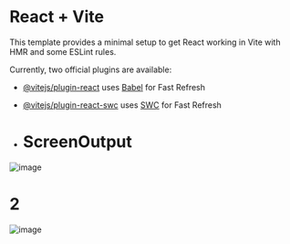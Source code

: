 # React + Vite

This template provides a minimal setup to get React working in Vite with HMR and some ESLint rules.

Currently, two official plugins are available:

- [@vitejs/plugin-react](https://github.com/vitejs/vite-plugin-react/blob/main/packages/plugin-react/README.md) uses [Babel](https://babeljs.io/) for Fast Refresh
- [@vitejs/plugin-react-swc](https://github.com/vitejs/vite-plugin-react-swc) uses [SWC](https://swc.rs/) for Fast Refresh

- # ScreenOutput
![image](https://github.com/Abhi865625/password-generator/assets/93569162/92296b04-8812-46be-8051-34cb34ac5cb1)

# 2

![image](https://github.com/Abhi865625/password-generator/assets/93569162/9e77b88c-2639-475b-a068-838ff595fd84)


